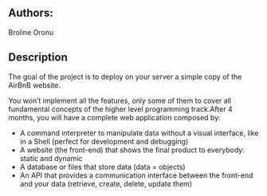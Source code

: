 ## Authors:

Broline Oronu

## Description

The goal of the project is to deploy on your server a simple copy of the AirBnB website.

You won’t implement all the features, only some of them to cover all fundamental concepts of the higher level programming track.After 4 months, you will have a complete web application composed by:

* A command interpreter to manipulate data without a visual interface, like in a Shell (perfect for development and debugging)
* A website (the front-end) that shows the final product to everybody: static and dynamic
* A database or files that store data (data = objects)
* An API that provides a communication interface between the front-end and your data (retrieve, create, delete, update them)
